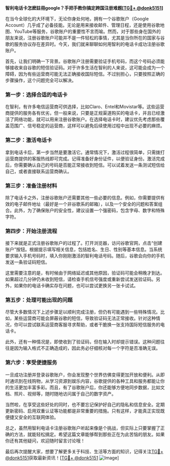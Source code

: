 **智利电话卡怎麽註冊google？手把手教你搞定跨国注册难题[[TG💪+ @donk5151](https://t.me/s/donk5151)]**

在当今全球化的大环境下，无论你身处何地，拥有一个谷歌账户（Google Account）几乎成了必备技能。无论是用来接收邮件、管理日程，还是使用谷歌地图、YouTube等服务，谷歌账户的重要性不言而喻。然而，对于那些身在国外的朋友来说，注册谷歌账户可能并不是一件轻松的事情，尤其是当你所在的国家与谷歌的服务协议存在差异时。今天，我们就来聊聊如何用智利的电话卡成功注册谷歌账户。

首先，让我们明确一下背景。谷歌账户注册需要验证手机号码，而这个号码必须能够接收来自谷歌的短信验证码。对于许多生活在智利的人来说，这可能会成为一个障碍，因为有些运营商可能无法正确接收国际短信。不过别担心，只要按照正确的步骤操作，这个问题完全可以解决。

### **第一步：选择合适的电话卡**
在智利，有许多电信运营商可供选择，比如Claro、Entel和Movistar等。这些运营商提供的服务各有优劣，但一般来说，只要是正规渠道购买的电话卡，并且已经激活了网络功能，就可以用来注册谷歌账户。在选择电话卡时，建议优先考虑那些覆盖范围广、信号稳定的运营商，这样可以避免后续使用过程中出现不必要的麻烦。

### **第二步：激活电话卡**
拿到电话卡后，第一步当然是要激活它。通常情况下，激活过程很简单，只需拨打运营商提供的客服热线即可完成。记得准备好身份证件，以便验证身份。激活完成后，你需要确认自己的号码是否能正常接收到短信。可以试着发送一条测试短信给自己，或者直接联系运营商确认。

### **第三步：准备注册材料**
除了电话卡之外，注册谷歌账户还需要其他一些必要的信息。例如，你需要提供有效的电子邮件地址（最好是一个非谷歌系的邮箱），以及一个安全的问题和答案组合。此外，为了确保账户的安全性，建议设置一个强密码，包含字母、数字和特殊字符。

### **第四步：开始注册流程**
接下来就是正式注册谷歌账户的过程了。打开浏览器，访问谷歌官网，点击“创建账户”按钮。根据提示填写相关信息，包括姓名、生日、性别等基本信息。当系统要求输入手机号码时，填入你刚刚激活的智利电话号码。随后，谷歌会向你的手机发送一条验证码短信。

这里需要注意的是，有时候由于网络延迟或其他原因，验证码可能会稍晚才到达。如果超过几分钟仍未收到短信，请检查手机信号强度或重新尝试发送验证码。另外，如果你的电话卡确实存在问题，也可以尝试更换另一张卡试试。

### **第五步：处理可能出现的问题**
尽管大多数情况下上述步骤足以顺利完成注册，但仍有可能遇到一些特殊情况。比如，某些运营商可能会屏蔽谷歌的短信，导致验证码无法正常接收。针对这种情况，你可以尝试联系运营商客服寻求帮助，或者干脆换一张支持国际短信服务的电话卡。

此外，还有一种情况是，即使收到了验证码，但在输入时却提示错误。这种问题往往是因为输入格式不正确造成的，因此务必仔细核对每一个字符是否准确无误。

### **第六步：享受便捷服务**
一旦成功注册并登录谷歌账户，你会发现整个世界仿佛变得更加开放和便利。从即时通讯到在线购物，从学习资源到娱乐内容，谷歌提供的各种工具和服务都能让你的生活更加丰富多彩。而且，有了谷歌账户后，你还能够方便地同步数据，比如文档、照片、视频等，随时随地访问属于自己的数字资产。

当然啦，在享受这些好处的同时，也不要忘记保护好自己的隐私和信息安全。定期更新密码、启用双重认证等功能都是非常重要的措施。只有这样，才能真正实现既便捷又安全的互联网体验。

总之，虽然用智利电话卡注册谷歌账户听起来像是个挑战，但实际上只要掌握了正确的方法，就能轻松搞定。希望这篇文章能够帮到那些正在为此苦恼的朋友。如果你还有其他疑问，欢迎随时留言讨论哦！

最后再次提醒大家，想要了解更多关于科技、生活等方面的知识，记得关注[TG💪+ @donk5151](https://t.me/s/donk5151)获取最新资讯！[[TG💪+ @donk5151](https://t.me/s/donk5151) ![Image](https://i.postimg.cc/rwNCRYN7/Snipaste-2025-04-30-17-27-05.png)]